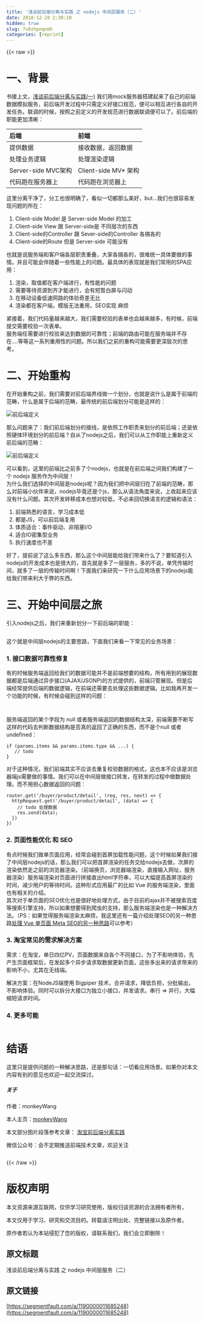 ```yaml
---
title: '浅谈前后端分离与实践 之 nodejs 中间层服务（二）' 
date: 2018-12-28 2:30:10
hidden: true
slug: 7v0zhpnqnmh
categories: [reprint]
---
```


{{< raw >}}

                    
<h1 id="articleHeader0">一、背景</h1>
<p>书接上文，<a href="https://zhuanlan.zhihu.com/p/29996622" rel="nofollow noreferrer" target="_blank">浅谈前后端分离与实践(一)</a> 我们用mock服务器搭建起来了自己的前端数据模拟服务，前后端开发过程中只需定义好接口规范，便可以相互进行各自的开发任务。联调的时候，按照之前定义的开发规范进行数据联调便可以了。前后端的职能更加清晰：</p>
<table>
<thead><tr>
<th align="left">后端</th>
<th align="left">前端</th>
</tr></thead>
<tbody>
<tr>
<td align="left">提供数据</td>
<td align="left">接收数据，返回数据</td>
</tr>
<tr>
<td align="left">处理业务逻辑</td>
<td align="left">处理渲染逻辑</td>
</tr>
<tr>
<td align="left">Server-side MVC架构</td>
<td align="left">Client-side MV* 架构</td>
</tr>
<tr>
<td align="left">代码跑在服务器上</td>
<td align="left">代码跑在浏览器上</td>
</tr>
</tbody>
</table>
<p>这里分离干净了，分工也很明确了，看似一切都那么美好，but...我们也很容易发现问题的所在：</p>
<ol>
<li>Client-side Model 是 Server-side Model 的加工</li>
<li>Client-side View 跟 Server-side是 不同层次的东西</li>
<li>Client-side的Controller 跟 Sever-side的Controller 各搞各的</li>
<li>Client-side的Route 但是 Server-side 可能没有</li>
</ol>
<p>也就是说服务端和客户端各层职责重叠，大家各搞各的，很难统一具体要做的事情。并且可能会伴随着一些性能上的问题。最具体的表现就是我们常用的SPA应用：</p>
<ol>
<li>渲染，取值都在客户端进行，有性能的问题</li>
<li>需要等待资源到齐才能进行，会有短暂白屏与闪动</li>
<li>在移动设备低速网路的体验奇差无比</li>
<li>渲染都在客户端，模版无法重用，SEO实现 麻烦</li>
</ol>
<p>紧接着，我们代码量越来越大，我们需要校验的表单也会越来越多，有时候，前端提交需要校验一次表单。<br>服务端任需要进行校验来达到数据的可靠性；前端的路由可能在服务端并不存在....等等这一系列重用性的问题。所以我们之前的重构可能需要更深层次的思考。</p>
<h1 id="articleHeader1">二、开始重构</h1>
<p>在开始重构之前，我们需要对前后端界线做一个划分，也就是说什么是属于前端的范畴，什么是属于后端的范畴，最传统的前后端划分可能是这样的：</p>
<p><span class="img-wrap"><img data-src="/img/remote/1460000011685253?w=754&amp;h=345" src="https://static.alili.tech/img/remote/1460000011685253?w=754&amp;h=345" alt="前后端定义" title="前后端定义" style="cursor: pointer; display: inline;"></span></p>
<p>那么问题来了：我们前后端划分的接线，是依照工作职责来划分的前后端；还是依照硬体环境划分的前后端？自从了nodejs之后，我们可以从工作职能上重新定义前后端的范畴：</p>
<p><span class="img-wrap"><img data-src="/img/remote/1460000011685254?w=872&amp;h=375" src="https://static.alili.tech/img/remote/1460000011685254?w=872&amp;h=375" alt="前后端定义" title="前后端定义" style="cursor: pointer; display: inline;"></span></p>
<p>可以看到，这里的前端比之前多了个nodejs，也就是在前后端之间我们构建了一个 nodejs 服务作为中间层！<br>为什么我们选择的中间层是nodejs呢？因为我们把中间层归在了前端的范畴，那么对前端小伙伴来说，nodejs毕竟还是个js，那么从语法角度来说，上收起来应该没有什么问题。其次开发转移成本也想对较低，不必来回切换语言的逻辑和语法：</p>
<ol>
<li>前端熟悉的语言，学习成本低</li>
<li>都是JS，可以前后端复用</li>
<li>体质适合：事件驱动、非阻塞I/O</li>
<li>适合IO密集型业务</li>
<li>执行速度也不差</li>
</ol>
<p>好了，提前说了这么多东西，那么这个中间层能给我们带来什么了？要知道引入nodejs的开发成本也是很大的，首先就是多了一层服务，多的不说，单凭传输时间，就多了一层的传输时间啊！下面我们来研究一下什么应用场景下的nodejs能给我们带来利大于弊的东西。</p>
<h1 id="articleHeader2">三、开始中间层之旅</h1>
<p>引入nodejs之后，我们来重新划分一下前后端的职能：</p>
<p><span class="img-wrap"><img data-src="/img/remote/1460000011685255?w=859&amp;h=469" src="https://static.alili.tech/img/remote/1460000011685255?w=859&amp;h=469" alt="" title="" style="cursor: pointer; display: inline;"></span></p>
<p>这个就是中间层nodejs的主要思路，下面我们来看一下常见的业务场景：</p>
<h3 id="articleHeader3">1. 接口数据可靠性修复</h3>
<p>有的时候服务端返回给我们的数据可能并不是前端想要的结构，所有用到的展现数据都是后端通过异步接口(AJAX/JSONP)的方式提供的，前端只管展现。但是后端经常提供后端的数据逻辑，在前端还需要去处理这些数据逻辑。比如我再开发一个功能的时候，有时候会碰到这样的问题：</p>
<p><span class="img-wrap"><img data-src="/img/remote/1460000011685256?w=347&amp;h=211" src="https://static.alili.tech/img/remote/1460000011685256?w=347&amp;h=211" alt="" title="" style="cursor: pointer; display: inline;"></span></p>
<p><span class="img-wrap"><img data-src="/img/remote/1460000011685257?w=595&amp;h=168" src="https://static.alili.tech/img/remote/1460000011685257?w=595&amp;h=168" alt="" title="" style="cursor: pointer; display: inline;"></span></p>
<p>服务端返回的某个字段为 null 或者服务端返回的数据结构太深，前端需要不断写这样的代码去判断数据结构是否真的返回了正确的东西，而不是个null 或者undefined：</p>
<div class="widget-codetool" style="display:none;">
      <div class="widget-codetool--inner">
      <span class="selectCode code-tool" data-toggle="tooltip" data-placement="top" title="" data-original-title="全选"></span>
      <span type="button" class="copyCode code-tool" data-toggle="tooltip" data-placement="top" data-clipboard-text="if (params.items &amp;&amp; params.items.type &amp;&amp; ...) {
   // todo
}" title="" data-original-title="复制"></span>
      <span type="button" class="saveToNote code-tool" data-toggle="tooltip" data-placement="top" title="" data-original-title="放进笔记"></span>
      </div>
      </div><pre class="javascript hljs"><code class="js"><span class="hljs-keyword">if</span> (params.items &amp;&amp; params.items.type &amp;&amp; ...) {
   <span class="hljs-comment">// todo</span>
}</code></pre>
<p>对于这种情况，我们前端其实不应该去重复校验数据的格式，这也本不应该是浏览器端js需要做的事情。我们可以在中间层做接口转发，在转发的过程中做数据处理。而不用担心数据返回的问题：</p>
<div class="widget-codetool" style="display:none;">
      <div class="widget-codetool--inner">
      <span class="selectCode code-tool" data-toggle="tooltip" data-placement="top" title="" data-original-title="全选"></span>
      <span type="button" class="copyCode code-tool" data-toggle="tooltip" data-placement="top" data-clipboard-text="router.get('/buyer/product/detail', (req, res, next) => {
  httpRequest.get('/buyer/product/detail', (data) => {
    // todo 处理数据
    res.send(data);
  })
})" title="" data-original-title="复制"></span>
      <span type="button" class="saveToNote code-tool" data-toggle="tooltip" data-placement="top" title="" data-original-title="放进笔记"></span>
      </div>
      </div><pre class="javascript hljs"><code class="js">router.get(<span class="hljs-string">'/buyer/product/detail'</span>, (req, res, next) =&gt; {
  httpRequest.get(<span class="hljs-string">'/buyer/product/detail'</span>, (data) =&gt; {
    <span class="hljs-comment">// todo 处理数据</span>
    res.send(data);
  })
})</code></pre>
<h3 id="articleHeader4">2. 页面性能优化 和 SEO</h3>
<p>有点时候我们做单页面应用，经常会碰到首屏加载性能问题，这个时候如果我们接了中间层nodejs的话，那么我们可以把首屏渲染的任务交给nodejs去做，次屏的渲染依然走之前的浏览器渲染。（前端换页，浏览器端渲染，直接输入网址，服务器渲染）服务端渲染对页面进行拼接直出html字符串，可以大幅提高首屏渲染的时间，减少用户的等待时间。这种形式应用最广的比如 Vue 的服务端渲染，里面也有相关的介绍。<br>其次对于单页面的SEO优化也是很好地处理方式，由于目前的ajax并不被搜索百度等搜索引擎支持，所以如果想要得到爬虫的支持，那么服务端渲染也是一种解决方法。（PS：如果觉得服务端渲染太麻烦，我这里还有一篇介绍处理SEO的另一种思路<a href="https://zhuanlan.zhihu.com/p/29148760" rel="nofollow noreferrer" target="_blank">处理 Vue 单页面 Meta SEO的另一种思路</a>可以参考）</p>
<h3 id="articleHeader5">3. 淘宝常见的需求解决方案</h3>
<p>需求：在淘宝，单日四亿PV，页面数据来自各个不同接口，为了不影响体验，先产生页面框架后，在发起多个异步请求取数据更新页面，这些多出来的请求带来的影响不小，尤其在无线端。</p>
<p>解决方案：在NodeJS端使用 Bigpiper 技术，合并请求，降低负担，分批输出，不影响体验。同时可以拆分大接口为独立小接口，并发请求。串行 =&gt; 并行，大幅缩短请求时间。</p>
<h3 id="articleHeader6">4. 更多可能</h3>
<p><span class="img-wrap"><img data-src="/img/remote/1460000011685258?w=720&amp;h=405" src="https://static.alili.tech/img/remote/1460000011685258?w=720&amp;h=405" alt="" title="" style="cursor: pointer; display: inline;"></span></p>
<h1 id="articleHeader7">结语</h1>
<p>这里只是提供问题的一种解决思路，还是那句话：一切看应用场景。如果你对本文内容有别的意见也欢迎一起交流探讨。</p>
<h5>关于</h5>
<p>作者：monkeyWang</p>
<p>本人主页：<a href="https://link.zhihu.com/?target=https%3A//monkeywangs.github.io/" rel="nofollow noreferrer" target="_blank">monkeyWang</a></p>
<p>本文部分图片段落参考文章： <a href="https://link.zhihu.com/?target=http%3A//2014.jsconf.cn/slides/herman-taobaoweb/index.html" rel="nofollow noreferrer" target="_blank">淘宝前后端分离实践</a></p>
<p>微信公众号：会不定期推送前端技术文章，欢迎关注</p>
<p><span class="img-wrap"><img data-src="/img/remote/1460000011685259" src="https://static.alili.tech/img/remote/1460000011685259" alt="" title="" style="cursor: pointer; display: inline;"></span></p>

                
{{< /raw >}}

# 版权声明
本文资源来源互联网，仅供学习研究使用，版权归该资源的合法拥有者所有，

本文仅用于学习、研究和交流目的。转载请注明出处、完整链接以及原作者。

原作者若认为本站侵犯了您的版权，请联系我们，我们会立即删除！

## 原文标题
浅谈前后端分离与实践 之 nodejs 中间层服务（二）

## 原文链接
[https://segmentfault.com/a/1190000011685248](https://segmentfault.com/a/1190000011685248)

